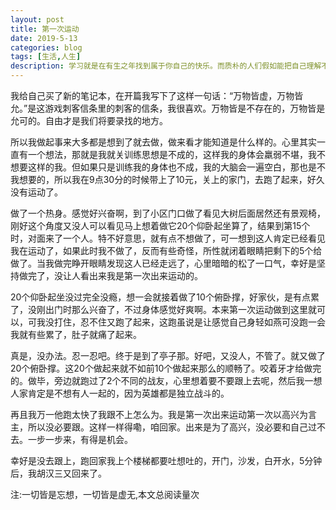 ```yaml
---
layout: post
title: 第一次运动
date: 2019-5-13
categories: blog
tags: [生活,人生]
description: 学习就是在有生之年找到属于你自己的快乐。而质朴的人们假如能把自己理解不了的事情看作是与己无关的事，那就好了。
---
```



我给自己买了新的笔记本，在开篇我写下了这样一句话：“万物皆虚，万物皆允。”是这游戏刺客信条里的刺客的信条，我很喜欢。万物皆是不存在的，万物皆是允可的。自由才是我们将要录找的地方。

所以我做起事来大多都是想到了就去做，做来看才能知道是什么样的。心里其实一直有一个想法，那就是我就关训练思想是不成的，这样我的身体会羸弱不堪，我不想要这样的我。但如果只是训练我的身体也不成，我的大脑会一遍空白，那也是不我想要的，所以我在9点30分的时候带上了10元，关上的家门，去跑了起来，好久没有运动了。

做了一个热身。感觉好兴奋啊，到了小区门口做了看见大树后面居然还有景观椅，刚好这个角度又没人可以看见马上想着做它20个仰卧起坐算了，结果到第15个时，对面来了一个人。特不好意思，就有点不想做了，可一想到这人肯定已经看见我在运动了，如果此时我不做了，反而有些奇怪，所性就闭着眼睛把剩下的5个给做了。当我做完睁开眼睛发现这人已经走远了，心里暗暗的松了一口气，幸好是坚持做完了，没让人看出来我是第一次出来运动的。

20个仰卧起坐没过完全没瘾，想一会就接着做了10个俯卧撑，好家伙，是有点累了，没刚出门时那么兴奋了，不过身体感觉好爽啊。本来第一次运动做到这里就可以，可我没打住，忍不住又跑了起来，这跑虽说是让感觉自己身轻如燕可没跑一会我就有些累了，肚子就痛了起来。

真是，没办法。忍一忍吧。终于是到了亭子那。好吧，又没人，不管了。就又做了20个俯卧撑。这20个做起来就不如前10个做起来那么的顺畅了。咬着牙才给做完的。做毕，旁边就跑过了2个不同的战友，心里想着要不要跟上去呢，然后我一想人家肯定是不想有人一起的，因为英雄都是独立战斗的。

再且我万一他跑太快了我跟不上怎么为。我是第一次出来运动第一次以高兴为言主，所以没必要跟。这样一样得嘞，咱回家。出来是为了高兴，没必要和自己过不去。一步一步来，有得是机会。

幸好是没去跟上，跑回家我上个楼梯都要吐想吐的，开门，沙发，白开水，5分钟后，我胡汉三又回来了。


<span id="busuanzi_container_page_pv">
  注:一切皆是忘想，一切皆是虚无,本文总阅读量<span id="busuanzi_value_page_pv"></span>次
</span>
